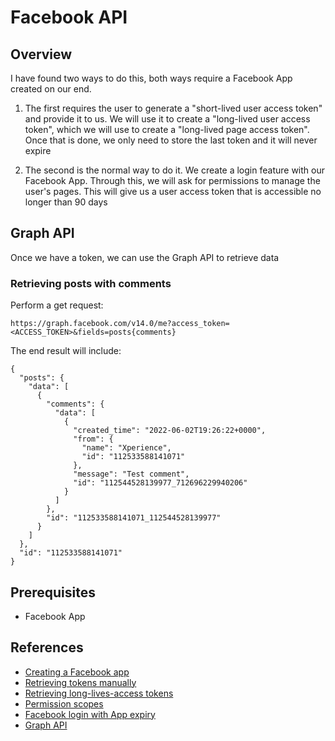 # Facebook API

## Overview

I have found two ways to do this, both ways require a Facebook App created on our end.

1. The first requires the user to generate a "short-lived user access token" and provide it to us. We will use it to create a "long-lived user access token", which we will use to create a "long-lived page access token". Once that is done, we only need to store the last token and it will never expire

2. The second is the normal way to do it. We create a login feature with our Facebook App. Through this, we will ask for permissions to manage the user's pages. This will give us a user access token that is accessible no longer than 90 days

## Graph API

Once we have a token, we can use the Graph API to retrieve data

### Retrieving posts with comments

Perform a get request:

```
https://graph.facebook.com/v14.0/me?access_token=<ACCESS_TOKEN>&fields=posts{comments}
```

The end result will include:

```
{
  "posts": {
    "data": [
      {
        "comments": {
          "data": [
            {
              "created_time": "2022-06-02T19:26:22+0000",
              "from": {
                "name": "Xperience",
                "id": "112533588141071"
              },
              "message": "Test comment",
              "id": "112544528139977_712696229940206"
            }
          ]
        },
        "id": "112533588141071_112544528139977"
      }
    ]
  },
  "id": "112533588141071"
}
```

## Prerequisites

- Facebook App

## References

- [Creating a Facebook app](https://developers.facebook.com/apps)
- [Retrieving tokens manually](https://developers.facebook.com/docs/marketing-apis/overview/authentication/)
- [Retrieving long-lives-access tokens](https://developers.facebook.com/docs/facebook-login/guides/access-tokens/get-long-lived)
- [Permission scopes](https://developers.facebook.com/docs/permissions/reference/)
- [Facebook login with App expiry](https://developers.facebook.com/docs/facebook-login/auth-vs-data/)
- [Graph API](https://developers.facebook.com/tools/explorer/)
